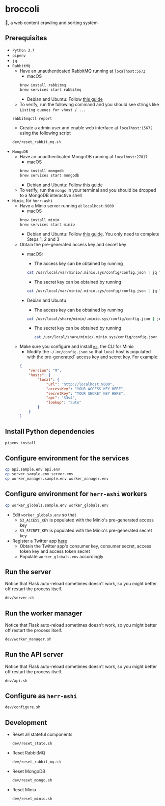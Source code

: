 # broccoli

🥦, a web content crawling and sorting system

## Prerequisites
* `Python 3.7`
* `pipenv`
* `jq`
* `RabbitMQ`
    * Have an unauthenticated RabbitMQ running at `localhost:5672`
        * macOS
        ```bash
        brew install rabbitmq
        brew services start rabbitmq
        ```
        * Debian and Ubuntu: Follow [this guide](https://www.rabbitmq.com/install-debian.html)
    * To verify, run the following command and you should see strings like `Listing queues for vhost / ...`
    ```bash
    rabbitmqctl report
    ```
    * Create a admin user and enable web interface at `localhost:15672` using the following script
    ```bash
    dev/reset_rabbit_mq.sh
    ```
* `MongoDB`
    * Have an unauthenticated MongoDB running at `localhost:27017`
        * macOS
        ```bash
        brew install mongodb
        brew services start mongodb
        ```
        * Debian and Ubuntu: Follow [this guide](https://docs.mongodb.com/manual/tutorial/install-mongodb-on-ubuntu/)
    * To verify, run the `mongo` in your terminal and you should be dropped to a MongoDB interactive shell
* `Minio`, for `herr-ashi`
    * Have a Minio server running at `localhost:9000`
        * macOS
        ```bash
        brew install minio
        brew services start minio
        ```
        * Debian and Ubuntu: Follow [this guide](https://www.digitalocean.com/community/tutorials/how-to-set-up-an-object-storage-server-using-minio-on-ubuntu-16-04). You only need to complete Steps 1, 2 and 3
    * Obtain the pre-generated access key and secret key
        * macOS:
            * The access key can be obtained by running
            ```bash
            cat /usr/local/var/minio/.minio.sys/config/config.json | jq ".credential.accessKey"
            ```
            * The secret key can be obtained by running

            ```bash
            cat /usr/local/var/minio/.minio.sys/config/config.json | jq ".credential.secretKey"
            ```
        * Debian and Ubuntu
            * The access key can be obtained by running

            ```bash
            cat /usr/local/share/minio/.minio.sys/config/config.json | jq ".credential.accessKey"
            ```
            * The secret key can be obtained by running

                ```bash
                cat /usr/local/share/minio/.minio.sys/config/config.json | jq ".credential.secretKey"
                ```
    * Make sure you configure and install [`mc`](https://github.com/minio/mc), the CLI for Minio
        * Modify the `~/.mc/config.json` so that `local` host is populated with the pre-generated` access key and secret key. For example:
        ```json
        {
            "version": "9",
            "hosts": {
                "local": {
                    "url": "http://localhost:9000",
                    "accessKey": "YOUR ACCESS KEY HERE",
                    "secretKey": "YOUR SECRET KEY HERE",
                    "api": "S3v4",
                    "lookup": "auto"
                }
            }
        }
        ```

## Install Python dependencies
```bash
pipenv install
```

## Configure environment for the services
```bash
cp api.sample.env api.env
cp server.sample.env server.env
cp worker_manager.sample.env worker_manager.env
```

## Configure environment for `herr-ashi` workers
```bash
cp worker_globals.sample.env worker_globals.env
```
* Edit `worker_globals.env` so that
    * `S3_ACCESS_KEY` is populated with the Minio's pre-generated access key
    * `S3_SECRET_KEY` is populated with the Minio's pre-generated secret key
* Register a Twitter app [here](https://developer.twitter.com/en/apps/create)
    * Obtain the Twitter app's consumer key, consumer secret, access token key and access token secret
    * Populate `worker_globals.env` accordingly

## Run the server
Notice that Flask auto-reload sometimes doesn't work, so you might better off restart the process itself.
```bash
dev/server.sh
```

## Run the worker manager
Notice that Flask auto-reload sometimes doesn't work, so you might better off restart the process itself.
```bash
dev/worker_manager.sh
```

## Run the API server
Notice that Flask auto-reload sometimes doesn't work, so you might better off restart the process itself.
```bash
dev/api.sh
```

## Configure as `herr-ashi`
```bash
dev/configure.sh
```

## Development
* Reset all stateful components
    ```bash
    dev/reset_state.sh
    ```
* Reset RabbitMQ
    ```bash
    dev/reset_rabbit_mq.sh
    ```
* Reset MongoDB
    ```bash
    dev/reset_mongo.sh
    ```
* Reset Minio
    ```bash
    dev/reset_minio.sh
    ```

